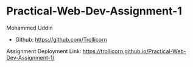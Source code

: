 # Practical-Web-Dev-Assignment-1

Mohammed Uddin
- Github: https://github.com/Trollicorn

Assignment Deployment Link: https://trollicorn.github.io/Practical-Web-Dev-Assignment-1/
